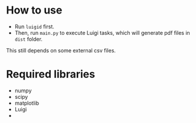 # How to use

- Run `luigid` first.
- Then, run `main.py` to execute Luigi tasks, which will generate pdf files in `dist` folder.

This still depends on some external csv files.

# Required libraries

* numpy
* scipy
* matplotlib
* Luigi
* 
